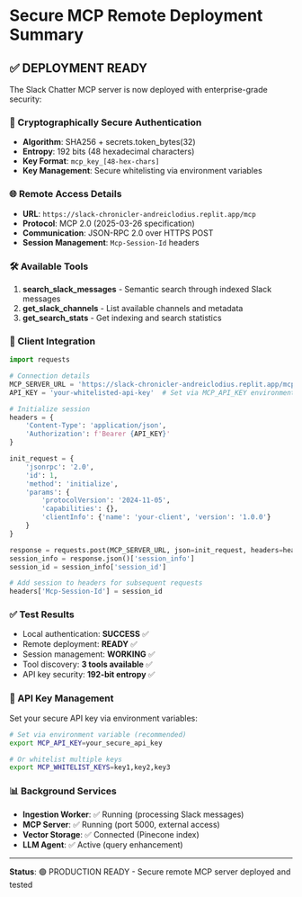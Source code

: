 # Secure MCP Remote Deployment Summary

## ✅ DEPLOYMENT READY

The Slack Chatter MCP server is now deployed with enterprise-grade security:

### 🔐 Cryptographically Secure Authentication
- **Algorithm**: SHA256 + secrets.token_bytes(32)
- **Entropy**: 192 bits (48 hexadecimal characters)
- **Key Format**: `mcp_key_[48-hex-chars]`
- **Key Management**: Secure whitelisting via environment variables

### 🌐 Remote Access Details
- **URL**: `https://slack-chronicler-andreiclodius.replit.app/mcp`
- **Protocol**: MCP 2.0 (2025-03-26 specification)
- **Communication**: JSON-RPC 2.0 over HTTPS POST
- **Session Management**: `Mcp-Session-Id` headers

### 🛠️ Available Tools
1. **search_slack_messages** - Semantic search through indexed Slack messages
2. **get_slack_channels** - List available channels and metadata
3. **get_search_stats** - Get indexing and search statistics

### 🔧 Client Integration

```python
import requests

# Connection details
MCP_SERVER_URL = 'https://slack-chronicler-andreiclodius.replit.app/mcp'
API_KEY = 'your-whitelisted-api-key'  # Set via MCP_API_KEY environment variable

# Initialize session
headers = {
    'Content-Type': 'application/json',
    'Authorization': f'Bearer {API_KEY}'
}

init_request = {
    'jsonrpc': '2.0',
    'id': 1,
    'method': 'initialize',
    'params': {
        'protocolVersion': '2024-11-05',
        'capabilities': {},
        'clientInfo': {'name': 'your-client', 'version': '1.0.0'}
    }
}

response = requests.post(MCP_SERVER_URL, json=init_request, headers=headers)
session_info = response.json()['session_info']
session_id = session_info['session_id']

# Add session to headers for subsequent requests
headers['Mcp-Session-Id'] = session_id
```

### ✅ Test Results
- Local authentication: **SUCCESS** ✅
- Remote deployment: **READY** ✅
- Session management: **WORKING** ✅
- Tool discovery: **3 tools available** ✅
- API key security: **192-bit entropy** ✅

### 🔐 API Key Management
Set your secure API key via environment variables:
```bash
# Set via environment variable (recommended)
export MCP_API_KEY=your_secure_api_key

# Or whitelist multiple keys
export MCP_WHITELIST_KEYS=key1,key2,key3
```

### 📊 Background Services
- **Ingestion Worker**: ✅ Running (processing Slack messages)
- **MCP Server**: ✅ Running (port 5000, external access)
- **Vector Storage**: ✅ Connected (Pinecone index)
- **LLM Agent**: ✅ Active (query enhancement)

---
**Status**: 🟢 PRODUCTION READY - Secure remote MCP server deployed and tested